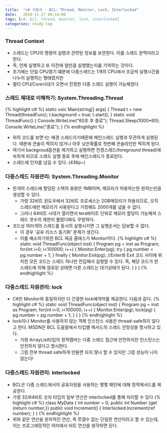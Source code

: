 ```yaml
---
title:  "c# 기본서 - BCL: Thread, Monitor, Lock, Interlocked"
date:   2018-11-27 00:14:00
tags: [c#, bcl, thread, monitor, lock, interlocked]
categories: study-log
---
```


### Thread Context 
- 스레드는 CPU의 명령어 실행과 관련된 정보를 보관한다. 이를 스레드 문맥이라고 한다.
- 즉, 언제 실행하고 또 이전에 얼만큼 실행했는지를 기억하는 것이다.
- 초기에는 단일 CPU였기 떄문에 다중스레드는 1개의 CPU에서 조금씩 실행시간을 나누어 실행하는 형태였지만
- 멀티 CPU/Core시대가 오면서 진정한 다중 스레드 실행이 가능해졌다


### 스레드 제대로 이해하기: System.Threading.Thread
{% highlight c# %}
static voic Main(string[] args) {
    Thread t = new Thread(threadFunc);
    t.background = true;
    t.start(); 
}
static void ThreadFunc() {
    Console.WriteLine("60초 후 종료");
    Thread.Sleep(1000*60);
    Console.WriteLine("종료");
}
{% endhighlight %}
- 위의 코드를 보면 t는 배경 스레드이기때문에 메인스레드 실행과 무관하게 실행된다. 때문에 콘솔이 찍히지 않거나 아주 낮은확률로 첫번째 콘솔라인만 찍히게 된다.
- 여기서 backgroud옵션을 제거하고 실행하면 전경스레드(foreground thread)에 속하게 되므로 스레드 실행 종료 후에 메인스레드가 종료된다.
- 스레드에 인자를 넘길 수 있다. (436p~)



### 다중스레드 자원관리: System.Threading.Monitor
- 한개의 스레드에 할당된 스택의 용량은 1MB이며, 메모리가 허용하는한 원하는만큼 생성할 수 있다.
    - 가령 32비트 윈도우에서 32비트 프로세스는 2GB메모리가 허용되므로, 오직 스레드에만 메모리가 사용된다고 가정해도 2000개를 넘을 수 없다.
    - 그러나 64비트 시대가 열리면서 tera바이트 단위로 메모리 할당이 가능해져 스레드 갯수의 제한이 풀렸다봐도 무방하다.
- 코드상 여러개의 스레드를 동시의 실행시키면 그 실행순서는 담보할 수 없다.
    - 이 경우 '공유 리소스 동기화' 문제가 생긴다. 
    - 이를 해소하기위한 BCL 제공 클래스가 Monitor이다.
{% highlight c# %}
static void ThreadFunc(object inst) {
    Program pg = inst as Program;
    for(int i=0; i<100000; i++) {
        Monitor.Enter(pg);
        try {
            pg.number = pg.number + 1;
        } finally {
            Monitor.Exit(pg);
            //Enter와 Exit 코드 사이에 위치한 모든 코드는 스레드 하나만 진입해서 실행할 수 있다. 즉, 해당 코드가 한 스레드에 의해 점유된 상태면 다른 스레드는 대기상태가 된다.
        }
    }
}
{% endhighlight %}

### 다중스레드 자원관리: lock
- C#은 Monitor와 동일하지만 더 간결한 lock예약어를 제공한다. 다음과 같다.
{% highlight c# %}
static void ThreadFunc(object inst) {
    Program pg = inst as Program;
    for(int i=0; i<100000; i++) {
        Monitor.Enter(pg);
        lock(pg)
        {
            pg.number = pg.number + 1;
        }
    }
}
{% endhighlight %}
- lock이나 Monitor를 사용하지 않는 객체 인스턴스 사용은 thread-safe하지 않다고 한다. MSDN은 BCL 도움말에서 타입별 메서드의 스레드 안정성을 명시하고 있다.
    - 가령 ArrayList타입의 정적멤버는 다중 스레드 접근에 안전하지만 인스턴스는 안전하지 않다고 명시한다.
    - 그럼 전부 thread safe하게 만들면 되지 않나 할 수 있지만 그럼 성능이 나지 않는다!


### 다중스레드 자원관리: interlocked
- BCL은 다중 스레드에서의 공유자원을 사용하는 몇몇 패턴에 대해 정적메서드를 제공한다.
- 가령 32/64비트 숫자 타입의 일부 연산은 interlocked를 통해 처리할 수 있다
{% highlight c# %}
class MyData {
    int number = 0;
    public int Number {get {return number;}}
    public void Increment() {
        Interlocked.Increment(ref number);
    }
}
{% endhighlight %}
- 위와 같은 연산을 원자적인 연산, 즉 쪼갤수 없는 단일한 연산이라고 할 수 있는데, 이는 프로그래밍적인 의미에서 비트 연산을 생각하면 된다.
